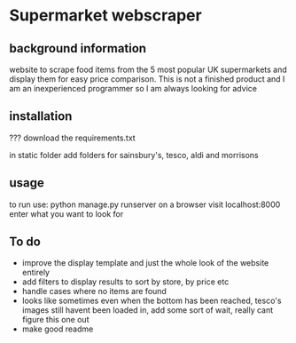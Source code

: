 # Supermarket webscraper
## background information
website to scrape food items from the 5 most popular UK supermarkets and display them for easy price comparison. 
This is not a finished product and I am an inexperienced programmer so I am always looking for advice
## installation
???
download the requirements.txt

in static folder add folders for sainsbury's, tesco, aldi and morrisons
## usage
to run use: python manage.py runserver
on a browser visit localhost:8000
enter what you want to look for
## To do

- improve the display template and just the whole look of the website entirely 
- add filters to display results to sort by store, by price etc
- handle cases where no items are found
- looks like sometimes even when the bottom has been reached, tesco's images still havent been loaded in, add some sort of wait, really cant figure this one out
- make good readme
